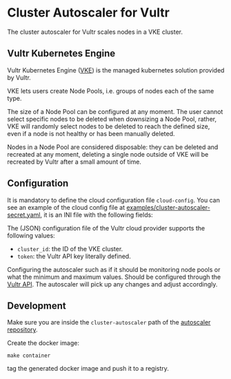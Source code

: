 # Cluster Autoscaler for Vultr

The cluster autoscaler for Vultr scales nodes in a VKE cluster.

## Vultr Kubernetes Engine

Vultr Kubernetes Engine ([VKE](https://www.vultr.com/docs/vultr-kubernetes-engine/)) is the managed kubernetes solution provided by Vultr.

VKE lets users create Node Pools, i.e. groups of nodes each of the same type.

The size of a Node Pool can be configured at any moment. The user cannot select specific nodes to be deleted when downsizing a Node Pool, rather, VKE will randomly select nodes to be deleted to reach the defined size, even if a node is not healthy or has been manually deleted.

Nodes in a Node Pool are considered disposable: they can be deleted and recreated at any moment, deleting a single node outside of VKE will be recreated by Vultr after a small amount of time.


## Configuration

It is mandatory to define the cloud configuration file `cloud-config`.  You can see an example of the cloud config file at [examples/cluster-autoscaler-secret.yaml](examples/cluster-autoscaler-secret.yaml), it is an INI file with the following fields:

The (JSON) configuration file of the Vultr cloud provider supports the following values:

- `cluster_id`: the ID of the VKE cluster.
- `token`: the Vultr API key literally defined.


Configuring the autoscaler such as if it should be monitoring node pools or what the minimum and maximum values. Should be configured through the [Vultr API](https://www.vultr.com/api/#tag/kubernetes).
The autoscaler will pick up any changes and adjust accordingly.

## Development

Make sure you are inside the `cluster-autoscaler` path of the [autoscaler repository](https://github.com/nholuongut/autoscaler).

Create the docker image:
```
make container
```
tag the generated docker image and push it to a registry.
